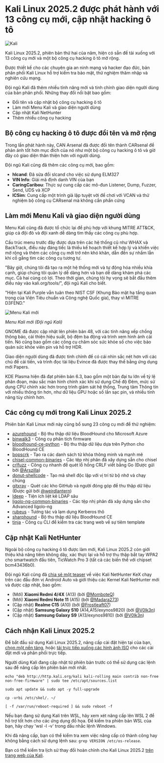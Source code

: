 # Kali Linux 2025.2 được phát hành với 13 công cụ mới, cập nhật hacking ô tô

![Kali](https://www.bleepstatic.com/content/hl-images/2025/04/28/kali-white.jpg)

Kali Linux 2025.2, phiên bản thứ hai của năm, hiện có sẵn để tải xuống với 13 công cụ mới và một bộ công cụ hacking ô tô mở rộng.

Được thiết kế cho các chuyên gia an ninh mạng và hacker đạo đức, bản phân phối Kali Linux hỗ trợ kiểm tra bảo mật, thử nghiệm thâm nhập và nghiên cứu mạng.

Đội ngũ Kali đã thêm nhiều tính năng mới và tinh chỉnh giao diện người dùng của bản phân phối. Những thay đổi nổi bật bao gồm:

* Đổi tên và cập nhật bộ công cụ hacking ô tô
* Làm mới Menu Kali và giao diện người dùng
* Cập nhật Kali NetHunter
* Thêm nhiều công cụ hacking

## Bộ công cụ hacking ô tô được đổi tên và mở rộng

Trong lần phát hành này, CAN Arsenal đã được đổi tên thành CARsenal để phản ánh tốt hơn mục đích của nó như một bộ công cụ hacking ô tô và giờ đây có giao diện thân thiện hơn với người dùng.

Đội ngũ Kali cũng đã thêm các công cụ mới, bao gồm:

* **hlcand**: Đã sửa đổi slcand cho việc sử dụng ELM327
* **VIN Info**: Giải mã định danh VIN của bạn
* **CaringCaribou**: Thực sự cung cấp các mô-đun Listener, Dump, Fuzzer, Send, UDS và XCP
* **ICSim**: Cung cấp một trình giả lập tuyệt vời để chơi với VCAN và thử nghiệm bộ công cụ CARsenal mà không cần phần cứng

## Làm mới Menu Kali và giao diện người dùng

Menu Kali cũng đã được tổ chức lại để phù hợp với khung MITRE ATT&CK, giúp cả đội đỏ và đội xanh dễ dàng tìm thấy các công cụ phù hợp.

Cấu trúc menu trước đây được dựa trên các hệ thống cũ như WHAX và BackTrack, điều này đáng tiếc là thiếu kế hoạch thiết kế hợp lý và khiến việc mở rộng và thêm các công cụ mới trở nên khó khăn, dẫn đến sự nhầm lẫn khi cố gắng tìm các công cụ tương tự.

"Bây giờ, chúng tôi đã tạo ra một hệ thống mới và tự động hóa nhiều khía cạnh, giúp chúng tôi quản lý dễ dàng hơn và bạn dễ dàng khám phá các mục. Cả hai cùng có lợi. Theo thời gian, chúng tôi hy vọng sẽ bắt đầu thêm điều này vào kali.org/tools/", đội ngũ Kali cho biết.

"Hiện tại Kali Purple vẫn tuân theo NIST CSF (Khung Bảo mật hạ tầng quan trọng của Viện Tiêu chuẩn và Công nghệ Quốc gia), thay vì MITRE D3FEND."

![Menu Kali mới](https://www.bleepstatic.com/images/news/u/1109292/2025/kali-menu.png)

_Menu Kali mới (Đội ngũ Kali)_

GNOME đã được cập nhật lên phiên bản 48, với các tính năng xếp chồng thông báo, cải thiện hiệu suất, bộ đệm ba động và trình xem hình ảnh cải tiến. Nó cũng bao gồm các công cụ chăm sóc sức khỏe số cho việc bảo quản sức khỏe viên pin và hỗ trợ HDR.

Giao diện người dùng đã được tinh chỉnh để có cái nhìn sắc nét hơn với các chủ đề cải tiến, và trình đọc tài liệu Evince đã được thay thế bằng ứng dụng mới Papers.

KDE Plasma hiện đã đạt phiên bản 6.3, bao gồm một bản đại tu lớn về tỷ lệ phân đoạn, màu sắc màn hình chính xác khi sử dụng Chế độ Đêm, mức sử dụng CPU chính xác hơn trong trình giám sát hệ thống, Trung tâm Thông tin với nhiều thông tin hơn, như dữ liệu GPU hoặc số lần sạc pin, và nhiều tính năng tùy chỉnh hơn.

## Các công cụ mới trong Kali Linux 2025.2

Phiên bản Kali Linux mới này cũng bổ sung 23 công cụ mới để thử nghiệm:

* [azurehound](https://www.kali.org/tools/azurehound/) \- Bộ thu thập dữ liệu BloodHound cho Microsoft Azure
* [binwalk3](https://www.kali.org/tools/binwalk3/) \- Công cụ phân tích firmware
* [bloodhound-ce-python](https://www.kali.org/tools/bloodhound-ce-python/) \- Bộ thu thập dữ liệu dựa trên Python cho BloodHound CE
* [bopscrk](https://www.kali.org/tools/bopscrk/) \- Tạo ra các danh sách từ khóa thông minh và mạnh mẽ
* [chisel-common-binaries](https://www.kali.org/tools/chisel-common-binaries/) \- Các tệp nhị phân đã xây dựng sẵn cho chisel
* [crlfuzz](https://www.kali.org/tools/crlfuzz/) \- Công cụ nhanh để quét lỗ hổng CRLF viết bằng Go (Được gửi bởi [@Arszilla](https://gitlab.com/Arszilla))
* [donut-shellcode](https://www.kali.org/tools/donut-shellcode/) \- Tạo mã shell độc lập với vị trí từ bộ nhớ và chạy chúng
* [gitxray](https://www.kali.org/tools/gitxray/) \- Quét các kho GitHub và người đóng góp để thu thập dữ liệu (Được gửi bởi [@weirdlantern](https://gitlab.com/weirdlantern/))
* [ldeep](https://www.kali.org/tools/ldeep/) \- Tiện ích liệt kê LDAP sâu
* [ligolo-ng-common-binaries](https://www.kali.org/tools/ligolo-ng-common-binaries/) \- Các tệp nhị phân đã xây dựng sẵn cho Advanced ligolo-ng
* [rubeus](https://www.kali.org/tools/rubeus/) \- Tương tác và lạm dụng Kerberos thô
* [sharphound](https://www.kali.org/tools/sharphound/) \- Bộ thu thập dữ liệu BloodHound CE
* [tinja](https://www.kali.org/tools/tinja/) \- Công cụ CLI để kiểm tra các trang web về sự tiêm template

## Cập nhật Kali NetHunter

Ngoài bộ công cụ hacking ô tô được làm mới, Kali Linux 2025.2 còn giới thiệu khả năng tiêm không dây, xác thực lại và hỗ trợ thu thập bắt tay WPA2 cho smartwatch đầu tiên, TicWatch Pro 3 (tất cả các biến thể với chipset bcm43436b0).

Đội ngũ Kali cũng đã [chia sẻ một teaser](https://www.youtube.com/watch?v=nbX27%5FyCTmc) về việc Kali NetHunter KeX chạy trên các đầu đơn vị Android Auto và giới thiệu các Kernel Kali NetHunter mới và được cập nhật, bao gồm:

* (Mới) **Xiaomi Redmi 4/4X** (A13) (bởi [@MomboteQ](https://gitlab.com/momboteq))
* (Mới) **Xiaomi Redmi Note 11** (A15) (bởi [@Madara273](https://gitlab.com/Madara273))
* (Cập nhật) **Realme C15** (A10) (bởi [@Frostleaft07](https://gitlab.com/Frostleaft07))
* (Cập nhật) **Samsung Galaxy S10** (A14,A15/exynos9820) (bởi [@V0lk3n](https://gitlab.com/V0lk3n))
* (Cập nhật) **Samsung Galaxy S9** (A13/exynos9810) (bởi [@V0lk3n](https://gitlab.com/V0lk3n))

## Cách nhận Kali Linux 2025.2

Để bắt đầu sử dụng Kali Linux 2025.2, nâng cấp cài đặt hiện tại của bạn, [chọn một nền tảng](https://www.kali.org/get-kali/), hoặc [tải trực tiếp xuống các hình ảnh ISO](https://cdimage.kali.org/kali-2025.2/) cho các cài đặt mới và phân phối trực tiếp.

Người dùng Kali đang cập nhật từ phiên bản trước có thể sử dụng các lệnh sau để nâng cấp lên phiên bản mới nhất.

```
echo "deb http://http.kali.org/kali kali-rolling main contrib non-free non-free-firmware" | sudo tee /etc/apt/sources.list

sudo apt update && sudo apt -y full-upgrade

cp -vrbi /etc/skel/. ~/

[ -f /var/run/reboot-required ] && sudo reboot -f
```

Nếu bạn đang sử dụng Kali trên WSL, hãy xem xét nâng cấp lên WSL 2 để hỗ trợ tốt hơn cho các ứng dụng đồ họa. Để kiểm tra phiên bản WSL của bạn, hãy chạy 'wsl -l -v' trong dấu nhắc lệnh Windows.

Khi đã nâng cấp, bạn có thể kiểm tra xem việc nâng cấp có thành công hay không bằng cách sử dụng lệnh sau: `grep VERSION /etc/os-release`.

Bạn có thể kiểm tra lịch sử thay đổi hoàn chỉnh cho Kali Linux 2025.2 [trên trang web của Kali](https://www.kali.org/blog/kali-linux-2025-2-release/).
